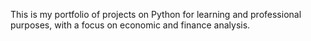 This is my portfolio of projects on Python for learning and professional purposes, with a focus on economic and finance  analysis.
